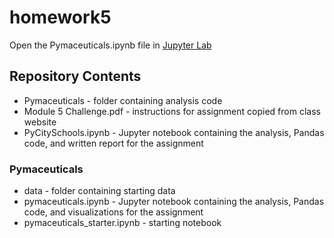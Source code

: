 # homework5

Open the Pymaceuticals.ipynb file in [Jupyter Lab](https://jupyter.org/)

## Repository Contents
- Pymaceuticals - folder containing analysis code
- Module 5 Challenge.pdf - instructions for assignment copied from class website
- PyCitySchools.ipynb - Jupyter notebook containing the analysis, Pandas code, and written report for the assignment

### Pymaceuticals
- data - folder containing starting data
- pymaceuticals.ipynb - Jupyter notebook containing the analysis, Pandas code, and visualizations for the assignment
- pymaceuticals_starter.ipynb - starting notebook
